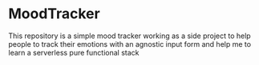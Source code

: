 # MoodTracker
This repository is a simple mood tracker working as a side project to help people to track their emotions with an agnostic input form and help me to learn a serverless pure functional stack
